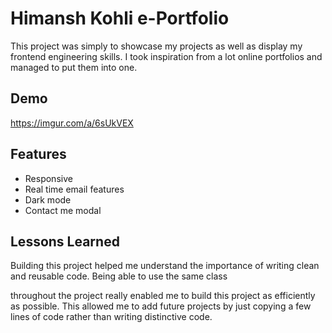 
# Himansh Kohli e-Portfolio

This project was simply to showcase my projects as well as display my frontend engineering
skills. I took inspiration from a lot online portfolios and managed to put them into
one. 


 

## Demo

https://imgur.com/a/6sUkVEX
## Features

- Responsive
- Real time email features
- Dark mode
- Contact me modal



## Lessons Learned




Building this project helped me understand the importance of writing clean and reusable
code. Being able to use the same class <div> throughout the project really enabled me 
to build this project as efficiently as possible. This allowed me to add future projects 
by just copying a few lines of code rather than writing distinctive code. 
